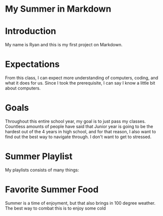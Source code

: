 # My Summer in Markdown
# Introduction
My name is Ryan and this is my first project on Markdown. 
# Expectations
From this class, I can expect more understanding of computers, coding, and what it does for us. Since I took the prerequisite, I can say I know a little bit about computers. 
# Goals
Throughout this entire school year, my goal is to just pass my classes. Countless amounts of people have said that Junior year is going to be the hardest out of the 4 years in high school, and for that reason, I also want to find out the best way to navigate through. I don't want to get to stressed. 
# Summer Playlist
My playlists consists of many things: 
# Favorite Summer Food
Summer is a time of enjoyment, but that also brings in 100 degree weather. The best way to combat this is to enjoy some cold 
